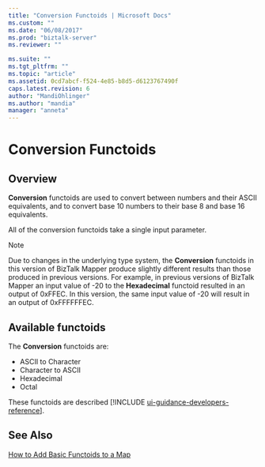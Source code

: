 ```yaml
---
title: "Conversion Functoids | Microsoft Docs"
ms.custom: ""
ms.date: "06/08/2017"
ms.prod: "biztalk-server"
ms.reviewer: ""

ms.suite: ""
ms.tgt_pltfrm: ""
ms.topic: "article"
ms.assetid: 0cd7abcf-f524-4e85-b8d5-d6123767490f
caps.latest.revision: 6
author: "MandiOhlinger"
ms.author: "mandia"
manager: "anneta"
---
```

# Conversion Functoids

## Overview
**Conversion** functoids are used to convert between numbers and their ASCII equivalents, and to convert base 10 numbers to their base 8 and base 16 equivalents.  
  
 All of the conversion functoids take a single input parameter.  
  
> [!NOTE]
>  Due to changes in the underlying type system, the **Conversion** functoids in this version of BizTalk Mapper produce slightly different results than those produced in previous versions. For example, in previous versions of BizTalk Mapper an input value of -20 to the **Hexadecimal** functoid resulted in an output of 0xFFEC. In this version, the same input value of -20 will result in an output of 0xFFFFFFEC.  

## Available functoids  
 The **Conversion** functoids are: 

* ASCII to Character
* Character to ASCII
* Hexadecimal
* Octal

These functoids are described [!INCLUDE [ui-guidance-developers-reference](../includes/ui-guidance-developers-reference.md)]. 

## See Also  
 [How to Add Basic Functoids to a Map](../core/how-to-add-basic-functoids-to-a-map.md)   
